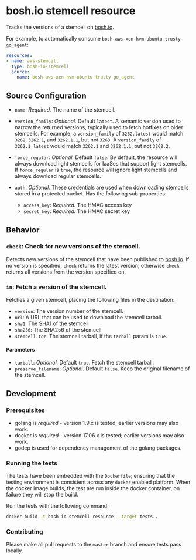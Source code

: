 # bosh.io stemcell resource

Tracks the versions of a stemcell on [bosh.io](https://bosh.io).

For example, to automatically consume `bosh-aws-xen-hvm-ubuntu-trusty-go_agent`:

```yaml
resources:
- name: aws-stemcell
  type: bosh-io-stemcell
  source:
    name: bosh-aws-xen-hvm-ubuntu-trusty-go_agent
```

## Source Configuration

* `name`: *Required.* The name of the stemcell.

* `version_family`: *Optional.* Default `latest`. A semantic version used to
narrow the returned versions, typically used to fetch hotfixes on older
stemcells. For example, a `version_family` of `3262.latest` would match `3262`,
`3262.1`, and `3262.1.1`, but not `3263`. A `version_family` of `3262.1.latest`
would match `3262.1` and `3262.1.1`, but not `3262.2`.

* `force_regular`: *Optional.* Default `false`. By default, the resource will always download light stemcells for IaaSes that support light stemcells.
  If `force_regular` is `true`, the resource will ignore light stemcells and always download regular stemcells.

* `auth`: *Optional.* These credentials are used when downloading stemcells stored in a protected bucket.
  Has the following sub-properties:
  * `access_key`: *Required.* The HMAC access key
  * `secret_key`: *Required.* The HMAC secret key

## Behavior

### `check`: Check for new versions of the stemcell.

Detects new versions of the stemcell that have been published to [bosh.io](https://bosh.io). If no version is specified, `check` returns the latest version, otherwise `check` returns all versions from the version specified on.


### `in`: Fetch a version of the stemcell.

Fetches a given stemcell, placing the following files in the destination:

* `version`: The version number of the stemcell.
* `url`: A URL that can be used to download the stemcell tarball.
* `sha1`: The SHA1 of the stemcell
* `sha256`: The SHA256 of the stemcell
* `stemcell.tgz`: The stemcell tarball, if the `tarball` param is `true`.

#### Parameters

* `tarball`: *Optional.* Default `true`. Fetch the stemcell tarball.
* `preserve_filename`: *Optional.* Default `false`. Keep the original filename of the stemcell.

## Development

### Prerequisites

* golang is *required* - version 1.9.x is tested; earlier versions may also
  work.
* docker is *required* - version 17.06.x is tested; earlier versions may also
  work.
* godep is used for dependency management of the golang packages.

### Running the tests

The tests have been embedded with the `Dockerfile`; ensuring that the testing
environment is consistent across any `docker` enabled platform. When the docker
image builds, the test are run inside the docker container, on failure they
will stop the build.

Run the tests with the following command:

```sh
docker build -t bosh-io-stemcell-resource --target tests .
```

### Contributing

Please make all pull requests to the `master` branch and ensure tests pass
locally.
